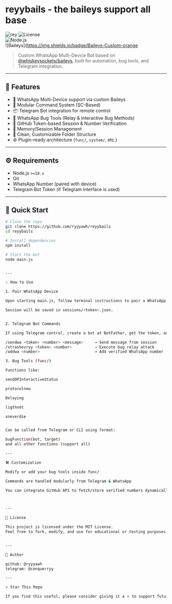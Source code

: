 # reyybails - the baileys support all base

![rey](https://ar-hosting.pages.dev/1747015064481.jpg)
![License](https://img.shields.io/badge/license-MIT-blue.svg)  
![Node.js](https://img.shields.io/badge/Node.js-18.x-green)  
![Baileys](https://img.shields.io/badge/Baileys-Custom-orange
> Custom WhatsApp Multi-Device Bot based on [@whiskeysockets/baileys](https://github.com/WhiskeySockets/Baileys), built for automation, bug tools, and Telegram integration.

---

## 📌 Features

- 💬 WhatsApp Multi-Device support via custom Baileys
- 🤖 Modular Command System (SC-Based)
- 📦 Telegram Bot integration for remote control
- 🐞 WhatsApp Bug Tools (Relay & Interactive Bug Methods)
- 🔐 GitHub Token-based Session & Number Verification
- 🧠 Memory/Session Management
- 🧱 Clean, Customizable Folder Structure
- ⚙️ Plugin-ready architecture (`func/`, `system/`, etc.)

---

## ⚙️ Requirements

- Node.js `>=18.x`
- Git
- WhatsApp Number (paired with device)
- Telegram Bot Token (if Telegram interface is used)

---

## 🚀 Quick Start

```bash
# Clone the repo
git clone https://github.com/ryyyawh/reyybails
cd reyybails

# Install dependencies
npm install

# Start the bot
node main.js


---

💡 How to Use

1. Pair WhatsApp Device

Upon starting main.js, follow terminal instructions to pair a WhatsApp device using the 6-digit code method.

Session will be saved in sessions/<token>.json.


2. Telegram Bot Commands

If using Telegram control, create a bot at BotFather, get the token, and configure it in telegram/main.js. Some commands:

/sendwa <token> <number> <message>     → Send message from session
/xtrashevryy <token> <number>          → Execute bug relay attack
/addwa <number>                        → Add verified WhatsApp number

3. Bug Tools (func/)

Functions like:

sendOPInteractiveStatus

protocolnew

Delaying

ligthnêt

xneverdie


Can be called from Telegram or CLI using format:

bugFunction(bot, target)
and all other functions (support all)

---

🛠️ Customization

Modify or add your bug tools inside func/

Commands are handled modularly from Telegram & WhatsApp

You can integrate GitHub API to fetch/store verified numbers dynamically



---

📜 License

This project is licensed under the MIT License.
Feel free to fork, modify, and use for educational or testing purposes.


---

👤 Author

github: @ryyyawh
telegram: @conquerryy

---

⭐ Star This Repo

If you find this useful, please consider giving it a ⭐ to support future development!
